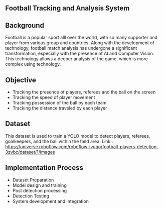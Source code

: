 ## Football Tracking and Analysis System

## Background
Football is a popular sport alll over the world, with so many supporter and player from various group and countries. Along with the development of technology, football match analysis has undergone a significant transformation, especially with the presence of AI and Computer Vision. This technology allows a deeper analysis of the game, which is more complex using technology. 

## Objective
- Tracking the presence of players, referees and the ball on the screen
- Tracking the speed of player movement
- Tracking possession of the ball by each team
- Tracking the distance traveled by each player

## Dataset
This dataset is used to train a YOLO model to detect players, referees, goalkeepers, and the ball within the field area.
Link : https://universe.roboflow.com/roboflow-jvuqo/football-players-detection-3zvbc/dataset/1/images

## Implementation Process
- Dataset Preparation
- Model design and training
- Post detection processing
- Detection Testing
- System development and integration
